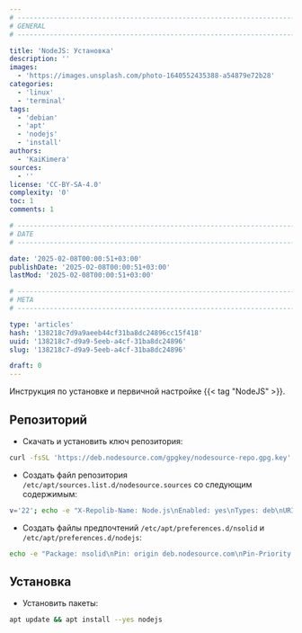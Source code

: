 ```yaml
---
# -------------------------------------------------------------------------------------------------------------------- #
# GENERAL
# -------------------------------------------------------------------------------------------------------------------- #

title: 'NodeJS: Установка'
description: ''
images:
  - 'https://images.unsplash.com/photo-1640552435388-a54879e72b28'
categories:
  - 'linux'
  - 'terminal'
tags:
  - 'debian'
  - 'apt'
  - 'nodejs'
  - 'install'
authors:
  - 'KaiKimera'
sources:
  - ''
license: 'CC-BY-SA-4.0'
complexity: '0'
toc: 1
comments: 1

# -------------------------------------------------------------------------------------------------------------------- #
# DATE
# -------------------------------------------------------------------------------------------------------------------- #

date: '2025-02-08T00:00:51+03:00'
publishDate: '2025-02-08T00:00:51+03:00'
lastMod: '2025-02-08T00:00:51+03:00'

# -------------------------------------------------------------------------------------------------------------------- #
# META
# -------------------------------------------------------------------------------------------------------------------- #

type: 'articles'
hash: '138218c7d9a9aeeb44cf31ba8dc24896cc15f418'
uuid: '138218c7-d9a9-5eeb-a4cf-31ba8dc24896'
slug: '138218c7-d9a9-5eeb-a4cf-31ba8dc24896'

draft: 0
---
```


Инструкция по установке и первичной настройке {{< tag "NodeJS" >}}.

<!--more-->

## Репозиторий

- Скачать и установить ключ репозитория:

```bash
curl -fsSL 'https://deb.nodesource.com/gpgkey/nodesource-repo.gpg.key' | gpg --dearmor -o '/etc/apt/keyrings/nodesource.gpg'
```

- Создать файл репозитория `/etc/apt/sources.list.d/nodesource.sources` со следующим содержимым:

```bash
v='22'; echo -e "X-Repolib-Name: Node.js\nEnabled: yes\nTypes: deb\nURIs: https://deb.nodesource.com/node_${v}.x\n#URIs: https://mirror.yandex.ru/mirrors/deb.nodesource.com/node_${v}.x\nSuites: nodistro\nComponents: main\nArchitectures: $( dpkg --print-architecture )\nSigned-By: /etc/apt/keyrings/nodesource.gpg\n" | tee '/etc/apt/sources.list.d/nodesource.sources' > '/dev/null'
```

- Создать файлы предпочтений `/etc/apt/preferences.d/nsolid` и `/etc/apt/preferences.d/nodejs`:

```bash
echo -e "Package: nsolid\nPin: origin deb.nodesource.com\nPin-Priority: 600\n" | tee '/etc/apt/preferences.d/nsolid' && echo -e "Package: nodejs\nPin: origin deb.nodesource.com\nPin-Priority: 600\n" | tee '/etc/apt/preferences.d/nodejs'
```

## Установка

- Установить пакеты:

```bash
apt update && apt install --yes nodejs
```
